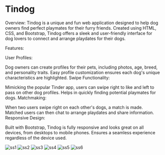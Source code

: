 # Tindog

Overview:
Tindog is a unique and fun web application designed to help dog owners find perfect playmates for their furry friends. Created using HTML, CSS, and Bootstrap, Tindog offers a sleek and user-friendly interface for dog lovers to connect and arrange playdates for their dogs.

Features:

User Profiles:

Dog owners can create profiles for their pets, including photos, age, breed, and personality traits.
Easy profile customization ensures each dog's unique characteristics are highlighted.
Swipe Functionality:

Mimicking the popular Tinder app, users can swipe right to like and left to pass on other dog profiles.
Helps in quickly finding potential playmates for dogs.
Matchmaking:

When two users swipe right on each other's dogs, a match is made.
Matched users can then chat to arrange playdates and share information.
Responsive Design:

Built with Bootstrap, Tindog is fully responsive and looks great on all devices, from desktops to mobile phones.
Ensures a seamless experience regardless of the device used.

![ss1](https://github.com/AaradhyaNegi/Tindog/assets/93624613/35de7a79-f66d-422c-b91f-7b552e867145)
![ss2](https://github.com/AaradhyaNegi/Tindog/assets/93624613/d05865ec-5e5e-4258-8544-c17df804ddfd)
![ss3](https://github.com/AaradhyaNegi/Tindog/assets/93624613/bab8bd07-010c-4623-9ad1-6421741df32a)
![ss4](https://github.com/AaradhyaNegi/Tindog/assets/93624613/e64bac12-48ad-4f2e-96f7-4207de3fafd2)
![ss5](https://github.com/AaradhyaNegi/Tindog/assets/93624613/0661f949-2c4c-4257-a1b3-334ba07b354a)
![ss6](https://github.com/AaradhyaNegi/Tindog/assets/93624613/d30c4155-5c77-4e6d-970b-10b4206363d4)
